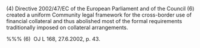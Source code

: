 (4) Directive 2002/47/EC of the European Parliament and of the Council (6) created a uniform Community legal framework for the cross-border use of financial collateral and thus abolished most of the formal requirements traditionally imposed on collateral arrangements.

%%% (6)  OJ L 168, 27.6.2002, p. 43.